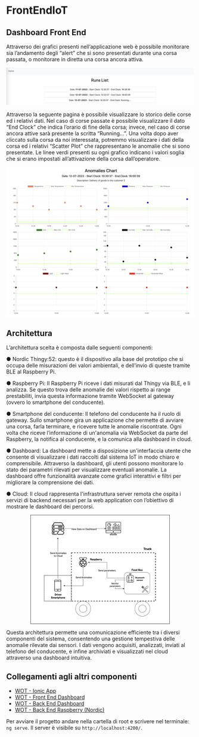 # FrontEndIoT

## Dashboard Front End

Attraverso dei grafici presenti nell’applicazione web è possibile monitorare sia l’andamento degli “alert” che si sono presentati durante una corsa passata, o monitorare in diretta una corsa ancora attiva.

![](./mainpage.png)

Attraverso la seguente pagina è possibile visualizzare lo storico delle corse ed i relativi dati. Nel caso di corse passate è possibile visualizzare il dato “End Clock” che indica l’orario di fine della corsa; invece, nel caso di corse ancora attive sarà presente la scritta “Running…”.
Una volta dopo aver cliccato sulla corsa da noi interessata, potremmo visualizzare i dati della corsa ed i relativi “Scatter Plot” che rappresentano le anomalie che si sono presentate. Le linee verdi presenti su ogni grafico indicano i valori soglia che si erano impostati all’attivazione della corsa dall’operatore.

![](./dashboard.png)

## Architettura
L’architettura scelta è composta dalle seguenti componenti:

  ●	Nordic Thingy:52: questo è il dispositivo alla base del prototipo che si occupa delle misurazioni dei valori ambientali, e dell’invio di queste tramite BLE al Raspberry Pi. 
  
  ●	Raspberry Pi: Il Raspberry Pi riceve i dati misurati dal Thingy via BLE, e li analizza. Se questo trova delle anomalie dei valori rispetto ai range prestabiliti, invia questa informazione tramite WebSocket al gateway (ovvero lo smartphone del conducente).  
  
  ●	Smartphone del conducente: Il telefono del conducente ha il ruolo di gateway. Sullo smartphone gira un applicazione che permette di avviare una corsa, farla terminare, e ricevere tutte le anomalie riscontrate. Ogni volta che riceve l’informazione di un'anomalia via WebSocket da parte del Raspberry, la notifica al conducente, e la comunica alla dashboard in cloud.
  
  ●	Dashboard: La dashboard mette a disposizione un'interfaccia utente che consente di visualizzare i dati raccolti dal sistema IoT in modo chiaro e comprensibile. Attraverso la dashboard, gli utenti possono monitorare lo stato dei parametri rilevati per visualizzare eventuali anomalie. La dashboard offre funzionalità avanzate come grafici interattivi e filtri per migliorare la comprensione dei dati. 
  
  ●	Cloud: Il cloud rappresenta l'infrastruttura server remota che ospita i servizi di backend necessari per la web application con l’obiettivo di mostrare le dashboard dei percorsi. 

<p align="center">
  <img src="./architecture.png" alt="" style="display: block; margin: 0 auto;" />
</p>
  
Questa architettura permette una comunicazione efficiente tra i diversi componenti del sistema, consentendo una gestione tempestiva delle anomalie rilevate dai sensori. I dati vengono acquisiti, analizzati, inviati al telefono del conducente, e infine archiviati e visualizzati nel cloud attraverso una dashboard intuitiva.

## Collegamenti agli altri componenti
- [WOT - Ionic App](https://github.com/UniSalento-IDALab-IoTCourse-2022-2023/wot-project-2022-2023-ionicApp-Mele)
- [WOT - Front End Dashboard](https://github.com/UniSalento-IDALab-IoTCourse-2022-2023/wot-project-2022-2023-FrontEndAngular-Mele)
- [WOT - Back End Dashboard](https://github.com/UniSalento-IDALab-IoTCourse-2022-2023/wot-project-2022-2023-webapp-backend-DeNunzio)
- [WOT - Back End Raspberry (Nordic)](https://github.com/UniSalento-IDALab-IoTCourse-2022-2023/wot-project-backend-nordic-pi-DeNunzio)
  



Per avviare il progetto andare nella cartella di root e scrivere nel terminale: `ng serve`. Il server è visibile su `http://localhost:4200/`.
